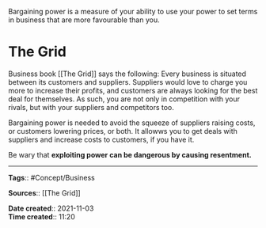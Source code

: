Bargaining power is a measure of your ability to use your power to set terms in business that are more favourable than you.

# The Grid
Business book [[The Grid]] says the following:
Every business is situated between its customers and suppliers. Suppliers would love to charge you more to increase their profits, and customers are always looking for the best deal for themselves. As such, you are not only in competition with your rivals, but with your suppliers and competitors too.

Bargaining power is needed to avoid the squeeze of suppliers raising costs, or customers lowering prices, or both. It allowws you to get deals with suppliers and increase costs to customers, if you have it.

Be wary that **exploiting power can be dangerous by causing resentment.**

---
**Tags**:: #Concept/Business 

**Sources**:: [[The Grid]]

**Date created**:: 2021-11-03  
**Time created**:: 11:20
